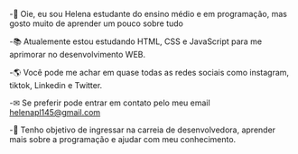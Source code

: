 

<!---
Helenapl145/Helenapl145 is a ✨ special ✨ repository because its `README.md` (this file) appears on your GitHub profile.
You can click the Preview link to take a look at your changes.
--->
-👋 Oie, eu sou Helena estudante do ensino médio e em programação, mas gosto muito de aprender um pouco sobre tudo

 -📚 Atualemente estou estudando HTML, CSS e JavaScript para me aprimorar no desenvolvimento WEB.
 
-🌎 Você pode me achar em quase todas as redes sociais como instagram, tiktok, Linkedin  e Twitter.

-✉ Se preferir pode entrar em contato pelo meu email helenapl145@gmail.com

-🎯 Tenho objetivo de ingressar na carreia  de desenvolvedora, aprender mais sobre a programação e ajudar  com meu conhecimento.


